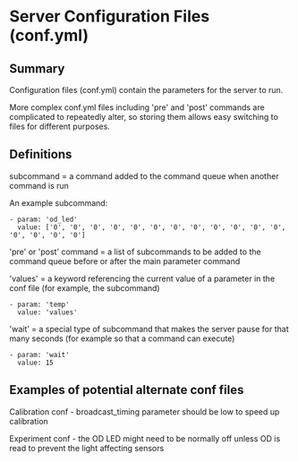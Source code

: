 Server Configuration Files (conf.yml)
===

## Summary

Configuration files (conf.yml) contain the parameters for the server to run.

More complex conf.yml files including 'pre' and 'post' commands are complicated to repeatedly alter, so storing them allows easy switching to files for different purposes.

## Definitions
subcommand = a command added to the command queue when another command is run

An example subcommand:
```
- param: 'od_led'
  value: ['0', '0', '0', '0', '0', '0', '0', '0', '0', '0', '0', '0', '0', '0', '0', '0']
```

'pre' or 'post' command = a list of subcommands to be added to the command queue before or after the main parameter command

'values' = a keyword referencing the current value of a parameter in the conf file (for example, the subcommand) 
```
- param: 'temp'
  value: 'values'
```

'wait' = a special type of subcommand that makes the server pause for that many seconds (for example so that a command can execute)
```
- param: 'wait'
  value: 15
```


## Examples of potential alternate conf files
Calibration conf - broadcast_timing parameter should be low to speed up calibration

Experiment conf - the OD LED might need to be normally off unless OD is read to prevent the light affecting sensors
